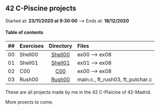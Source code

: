 ## 42 C-Piscine projects

Started at: **23/11/2020 at 9:30:00** --> Ends at: **18/12/2020**

#### Table of contents

|  ##  |			Exercises				|	Directory	|	Files			|
|:----:|:-----------------------------------|:-------------:|:------------------|
|  00  |Shell00								|	[Shell00](https://github.com/somedevv/42-Piscine/tree/master/Shell00)		| ex00 --> ex08			|
|  01  |Shell01							|	[Shell01](https://github.com/somedevv/42-Piscine/tree/master/Shell01)		| ex01 --> ex08 |
|  02  |C00								|	[C00](https://github.com/somedevv/42-Piscine/tree/master/C00)		| ex00 --> ex08			|
|  03  |Rush00					|	[Rush00](https://github.com/somedevv/42-Piscine/tree/master/Rush00)		| main.c., ft_rush03, ft_putchar.c	|

These are all projects made by me in the 42 C-Pisicine of 42-Madrid.

More proects to come.
